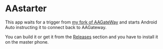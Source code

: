 # AAstarter

This app waits for a trigger from [my fork of AAGateWay](https://github.com/olivluca/AAGateWay) and starts Android Auto instructing it to connect back to AAGateway.

You can build it or get it from the [Releases](https://github.com/olivluca/AAstarter/releases) section and you have to install it on the master phone. 
